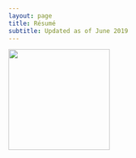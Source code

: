 ```yaml
---
layout: page
title: Résumé
subtitle: Updated as of June 2019
---
```


<img src="./LeeFrankResume" width="200" height="200" />
